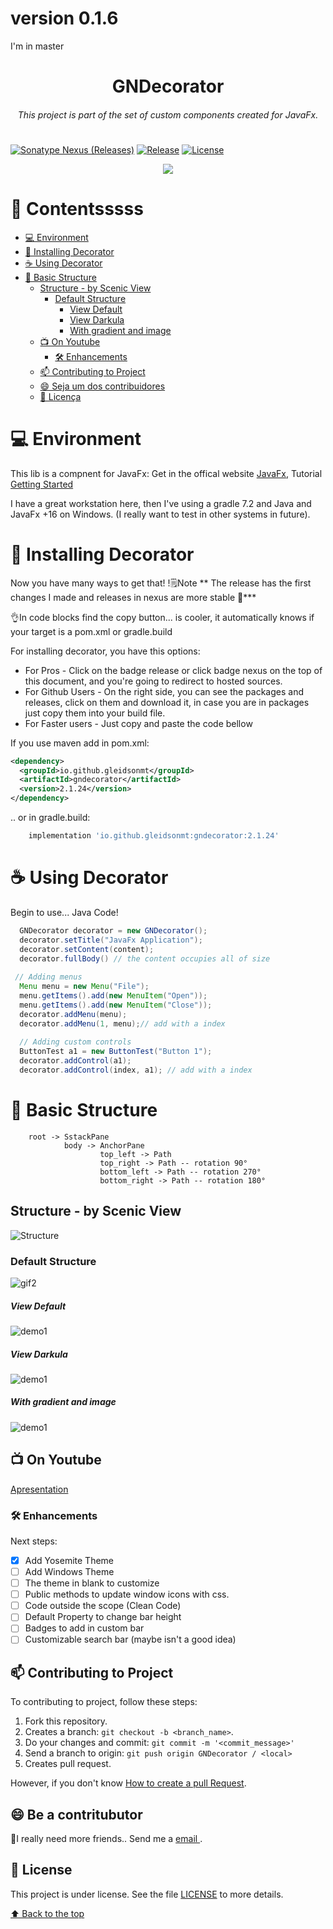 
# version 0.1.6
I'm in master

<h1 align="center">GNDecorator</h1>
<h6 align="center"> This project is part of the set of custom components created for JavaFx. </h6>
<h1></h1>

[![Sonatype Nexus (Releases)](https://img.shields.io/nexus/r/io.github.gleidsonmt/gndecorator?server=https%3A%2F%2Fs01.oss.sonatype.org&style=for-the-badge)](https://central.sonatype.dev/artifact/io.github.gleidsonmt/gndecorator/2.1.25)
[![Release](https://img.shields.io/badge/Release-v2.1.25--beta-green.svg?style=for-the-badge)](https://github.com/gleidsonmt/GNDecorator/releases/tag/2.1.25)
[![License](https://img.shields.io/github/license/Gleidson28/GNDecorator.svg?style=for-the-badge)](https://github.com/gleidsonmt/GNDecorator/blob/master/LICENSE)

<p align="center">
  <img src="./src/main/resources/logo/logo_flier.png"  />
</p>

# 📑 Contentsssss

<!-- TOC -->
* [💻 Environment](#-environment)
* [🚀 Installing Decorator](#-installing-decorator)
* [☕ Using Decorator](#-using-decorator)
* [🧬  Basic Structure](#-basic-structure)
  * [Structure - by Scenic View](#structure---by-scenic-view)
    * [Default Structure](#default-structure)
      * [View Default](#view-default)
      * [View Darkula](#view-darkula)
      * [With gradient and image](#with-gradient-and-image)
  * [📺 On Youtube](#-on-youtube)
    * [🛠 Enhancements](#-enhancements)
  * [📫 Contributing to Project](#-contributing-to-project)
  * [😄 Seja um dos contribuidores<br>](#-seja-um-dos-contribuidores-br)
  * [📝 Licença](#-licena)
<!-- TOC -->

# 💻 Environment


This lib is a compnent for JavaFx:   Get in the offical website [JavaFx](https://openjfx.io/), Tutorial [Getting Started](https://openjfx.io/openjfx-docs/)

I have a great workstation here, then I've using a gradle 7.2 and Java and JavaFx +16 on Windows. (I really want to test in other systems in future).


# 🚀 Installing Decorator

Now you have many ways to get that!
!🗒️Note ** The release has the first changes I made and releases in nexus are more stable 🥸***

👌In code blocks find the copy button... is cooler, it automatically knows if your target is a pom.xml or gradle.build

For installing decorator, you have this options:

* For Pros - Click on the badge release or click badge nexus on the top of this document, and you're going to redirect to hosted sources.
* For Github Users - On the right side, you can see the packages and releases, click on them and download it, in case you are in packages just copy them into your build file.
* For Faster users - Just copy and paste the code bellow

If you use maven add in pom.xml:
```xml
<dependency>
  <groupId>io.github.gleidsonmt</groupId>
  <artifactId>gndecorator</artifactId>
  <version>2.1.24</version>
</dependency>
```

.. or in gradle.build:
```groovy
    implementation 'io.github.gleidsonmt:gndecorator:2.1.24'
```

# ☕ Using Decorator

Begin to use... Java Code!

```java
  GNDecorator decorator = new GNDecorator();
  decorator.setTitle("JavaFx Application");
  decorator.setContent(content);
  decorator.fullBody() // the content occupies all of size
    
 // Adding menus 
  Menu menu = new Menu("File");
  menu.getItems().add(new MenuItem("Open"));
  menu.getItems().add(new MenuItem("Close"));
  decorator.addMenu(menu);
  decorator.addMenu(1, menu);// add with a index
        
  // Adding custom controls
  ButtonTest a1 = new ButtonTest("Button 1");
  decorator.addControl(a1);
  decorator.addControl(index, a1); // add with a index
  ```


# 🧬  Basic Structure

        root -> SstackPane
                body -> AnchorPane
                        top_left -> Path
                        top_right -> Path -- rotation 90°
                        bottom_left -> Path -- rotation 270°
                        bottom_right -> Path -- rotation 180°


## Structure - by Scenic View
![Structure](src/main/resources/screens/primarySctructure.png)

### Default Structure
![gif2](src/main/resources/screens/explanation.jpg)


##### View Default
![demo1](src/main/resources/screens/default.png)
##### View Darkula
![demo1](src/main/resources/screens/dark.png)
##### With gradient and image
![demo1](src/main/resources/screens/mac.png)

## 📺 On Youtube
[Apresentation](https://youtu.be/hZsYU7UbWmU)

### 🛠 Enhancements

Next steps:

- [x] Add Yosemite Theme
- [ ] Add Windows Theme
- [ ] The theme in blank to customize
- [ ] Public methods to update window icons with css.
- [ ] Code outside the scope (Clean Code)
- [ ] Default Property to change bar height
- [ ] Badges to add in custom bar
- [ ] Customizable search bar (maybe isn't a good idea)

## 📫 Contributing to Project
<!---Se o seu README for longo ou se você tiver algum processo ou etapas específicas que deseja que os contribuidores sigam, considere a criação de um arquivo CONTRIBUTING.md separado--->
To contributing to project, follow these steps:

1. Fork this repository.
2. Creates a branch: `git checkout -b <branch_name>`.
3. Do your changes and commit: `git commit -m '<commit_message>'`
4. Send a branch to origin: `git push origin GNDecorator / <local>`
5. Creates pull request.

However, if you don't know [How to create a pull Request](https://help.github.com/en/github/collaborating-with-issues-and-pull-requests/creating-a-pull-request).

## 😄 Be a contritubutor<br>

🤖I really need more friends.. Send me a  <a href='mailto:gleidisonmt@gmail.com?subject=Hi, I see you need my help!.. I am here.'> email <a/>.

## 📝 License

This project is under license. See the file [LICENSE](LICENSE.md) to more details.

[⬆ Back to the top](#GNDecorator)<br>
